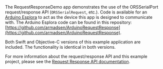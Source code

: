 The RequestResponseDemo app demonstrates the use of the ORSSerialPort request/response API (`ORSSerialRequest`, etc.). Code is available for an [Arduino Esplora](http://arduino.cc/en/Main/arduinoBoardEsplora) to act as the device this app is designed to communicate with. The Arduino Esplora code can be found in this repository: [https://github.com/armadsen/ArduinoRequestResponse](https://github.com/armadsen/ArduinoRequestResponse).

Both Swift and Objective-C versions of this example application are included. The functionality is identical in both versions.

For more information about the request/response API and this example project, please see the [Request Response API documentation](https://github.com/armadsen/ORSSerialPort/wiki/Request-Response-API).
